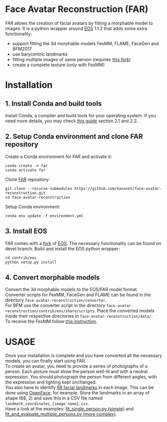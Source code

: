 # Face Avatar Reconstruction (FAR)
FAR allows the creation of facial avatars by fitting a morphable model to images. It is a python wrapper around [EOS](https://github.com/patrikhuber/eos) 1.1.2 that adds some extra functionality:
- support fitting the 3d morphable models FexMM, FLAME, FaceGen and BFM2017
- use barycentric landmarks
- fitting multiple images of same person (requires [this fork](https://github.com/kanonet/eos))
- create a complete texture (only with FexMM)


# Installation

## 1. Install Conda and build tools
Install Conda, a compiler and build tools for your operating system. If you need more details, you may check [this guide](https://github.com/mgrewe/ovmf/blob/main/INSTALLATION.md#21-install-compiler-and-build-tools) section 2.1 and 2.2.

## 2. Setup Conda environment and clone FAR repository
Create a Conda environment for FAR and activate it:

    conda create -n far
    conda activate far

Clone [FAR](https://github.com/kanonet/face-avatar-reconstruction) repository:

    git clone --recurse-submodules https://github.com/kanonet/face-avatar-reconstruction.git
    cd face-avatar-reconstruction

Setup Conda environment:

    conda env update -f environment.yml

## 3. Install EOS
FAR comes with a [fork](https://github.com/kanonet/eos) of [EOS](https://github.com/patrikhuber/eos). The necessary functionality can be found on devel branch. Build and install the EOS python wrapper:

    cd contrib/eos
    python setup.py install

## 4. Convert morphable models
Convert the 3d morphable models to the EOS/FAR model format.  
Converter scripts for FexMM, FaceGen and FLAME can be found in the directory `face-avatar-reconstruction/converter`.  
For BFM use the converter script in the directory `face-avatar-reconstruction/contrib/eos/share/scripts`.
Place the converted models inside their respective directories in `face-avatar-reconstruction/data/`.  
To receive the FexMM follow [this instruction](https://github.com/mgrewe/ovmf#fexmm-avatars).

# USAGE
Once your installation is complete and you have converted all the necessary models, you can finally start using FAR.  
To create an avatar, you need to provide a series of photographs of a person. Each picture must show the person well-lit and with a neutral expression. You should photograph the person from different angles, with the expression and lighting kept unchanged.  
You also have to identify [68 facial landmarks](https://ibug.doc.ic.ac.uk/media/uploads/images/300-w/figure_1_68.jpg) in each image. This can be done using [OpenFace](https://github.com/mgrewe/OpenFace), for example. Store the landmarks in an array of shape (68, 2) and save this in a CSV file named `landmark_coordinates_{image name}.csv`.  
Have a look at the examples: [fit_single_person.py (simple)](examples/fit_single_person.py) and [fit_and_evaluate_multiple_persons.py (more complex)](examples/fit_and_evaluate_multiple_persons.py).
